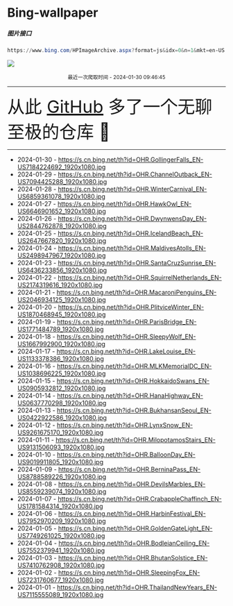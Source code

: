 # Bing-wallpaper

##### 图片接口

```powershell
https://www.bing.com/HPImageArchive.aspx?format=js&idx=0&n=1&mkt=en-US
```

 ![](https://s.cn.bing.net/th?id=OHR.GollingerFalls_EN-US7184224692_1920x1080.jpg)

<p align='center' >
    <small>
        最近一次爬取时间 - 2024-01-30 09:46:45
    </small>
    <br>
    <hr>
    <font size=7>
        <small>
           从此 <a href='https://github.com/'>GitHub</a> 多了一个无聊至极的仓库  🍳
        </small>
    </font>
    <hr>
</p>


- 2024-01-30 - https://s.cn.bing.net/th?id=OHR.GollingerFalls_EN-US7184224692_1920x1080.jpg 
- 2024-01-29 - https://s.cn.bing.net/th?id=OHR.ChannelOutback_EN-US7094425288_1920x1080.jpg 
- 2024-01-28 - https://s.cn.bing.net/th?id=OHR.WinterCarnival_EN-US6859361078_1920x1080.jpg 
- 2024-01-27 - https://s.cn.bing.net/th?id=OHR.HawkOwl_EN-US6646901652_1920x1080.jpg 
- 2024-01-26 - https://s.cn.bing.net/th?id=OHR.DwynwensDay_EN-US2844762878_1920x1080.jpg 
- 2024-01-25 - https://s.cn.bing.net/th?id=OHR.IcelandBeach_EN-US2647667820_1920x1080.jpg 
- 2024-01-24 - https://s.cn.bing.net/th?id=OHR.MaldivesAtolls_EN-US2498947967_1920x1080.jpg 
- 2024-01-23 - https://s.cn.bing.net/th?id=OHR.SantaCruzSunrise_EN-US6436233856_1920x1080.jpg 
- 2024-01-22 - https://s.cn.bing.net/th?id=OHR.SquirrelNetherlands_EN-US2174319616_1920x1080.jpg 
- 2024-01-21 - https://s.cn.bing.net/th?id=OHR.MacaroniPenguins_EN-US2046934125_1920x1080.jpg 
- 2024-01-20 - https://s.cn.bing.net/th?id=OHR.PlitviceWinter_EN-US1870468945_1920x1080.jpg 
- 2024-01-19 - https://s.cn.bing.net/th?id=OHR.ParisBridge_EN-US1771484789_1920x1080.jpg 
- 2024-01-18 - https://s.cn.bing.net/th?id=OHR.SleepyWolf_EN-US1667992900_1920x1080.jpg 
- 2024-01-17 - https://s.cn.bing.net/th?id=OHR.LakeLouise_EN-US1133378386_1920x1080.jpg 
- 2024-01-16 - https://s.cn.bing.net/th?id=OHR.MLKMemorialDC_EN-US1038696225_1920x1080.jpg 
- 2024-01-15 - https://s.cn.bing.net/th?id=OHR.HokkaidoSwans_EN-US0905932812_1920x1080.jpg 
- 2024-01-14 - https://s.cn.bing.net/th?id=OHR.HanaHighway_EN-US0637770298_1920x1080.jpg 
- 2024-01-13 - https://s.cn.bing.net/th?id=OHR.BukhansanSeoul_EN-US0422922586_1920x1080.jpg 
- 2024-01-12 - https://s.cn.bing.net/th?id=OHR.LynxSnow_EN-US9261675170_1920x1080.jpg 
- 2024-01-11 - https://s.cn.bing.net/th?id=OHR.MilopotamosStairs_EN-US9131506093_1920x1080.jpg 
- 2024-01-10 - https://s.cn.bing.net/th?id=OHR.BalloonDay_EN-US9019911805_1920x1080.jpg 
- 2024-01-09 - https://s.cn.bing.net/th?id=OHR.BerninaPass_EN-US8788589226_1920x1080.jpg 
- 2024-01-08 - https://s.cn.bing.net/th?id=OHR.DevilsMarbles_EN-US8559239074_1920x1080.jpg 
- 2024-01-07 - https://s.cn.bing.net/th?id=OHR.CrabappleChaffinch_EN-US1781584314_1920x1080.jpg 
- 2024-01-06 - https://s.cn.bing.net/th?id=OHR.HarbinFestival_EN-US7952970209_1920x1080.jpg 
- 2024-01-05 - https://s.cn.bing.net/th?id=OHR.GoldenGateLight_EN-US7749261025_1920x1080.jpg 
- 2024-01-04 - https://s.cn.bing.net/th?id=OHR.BodleianCeiling_EN-US7552379941_1920x1080.jpg 
- 2024-01-03 - https://s.cn.bing.net/th?id=OHR.BhutanSolstice_EN-US7410762908_1920x1080.jpg 
- 2024-01-02 - https://s.cn.bing.net/th?id=OHR.SleepingFox_EN-US7231760677_1920x1080.jpg 
- 2024-01-01 - https://s.cn.bing.net/th?id=OHR.ThailandNewYears_EN-US7115555089_1920x1080.jpg 
